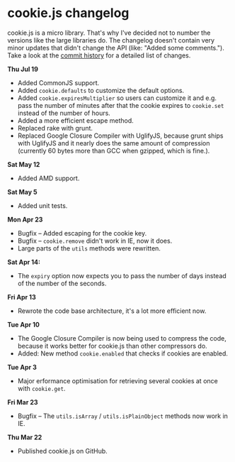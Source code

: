 # cookie.js changelog

cookie.js is a micro library. That's why I've decided not to number the versions like the large libraries do. The changelog doesn't contain very minor updates that didn't change the API (like: "Added some comments."). Take a look at the [commit history](https://github.com/js-coder/cookie.js/commits/master) for a detailed list of changes.

**Thu Jul 19**

  - Added CommonJS support.
  - Added `cookie.defaults` to customize the default options.
  - Added `cookie.expiresMultiplier` so users can customize it and e.g. pass the number of minutes after that the cookie expires to `cookie.set` instead of the number of hours.
  - Added a more efficient escape method.
  - Replaced rake with grunt.
  - Replaced Google Closure Compiler with UglifyJS, because grunt ships with UglifyJS and it nearly does the same amount of compression (currently 60 bytes more than GCC when gzipped, which is fine.).

**Sat May 12**

  - Added AMD support.

**Sat May 5**

  - Added unit tests.

**Mon Apr 23**

  - Bugfix – Added escaping for the cookie key.
  - Bugfix – `cookie.remove` didn't work in IE, now it does.
  - Large parts of the `utils` methods were rewritten.

**Sat Apr 14:**

  - The `expiry` option now expects you to pass the number of days instead of the number of the seconds.

**Fri Apr 13**

  - Rewrote the code base architecture, it's a lot more efficient now.

**Tue Apr 10**

  - The Google Closure Compiler is now being used to compress the code, because it works better for cookie.js than other compressors do.
  - Added: New method `cookie.enabled` that checks if cookies are enabled.

**Tue Apr 3**

  - Major erformance optimisation for retrieving several cookies at once with `cookie.get`.

**Fri Mar 23**

  - Bugfix – The `utils.isArray` / `utils.isPlainObject` methods now work in IE.

**Thu Mar 22**

  - Published cookie.js on GitHub.